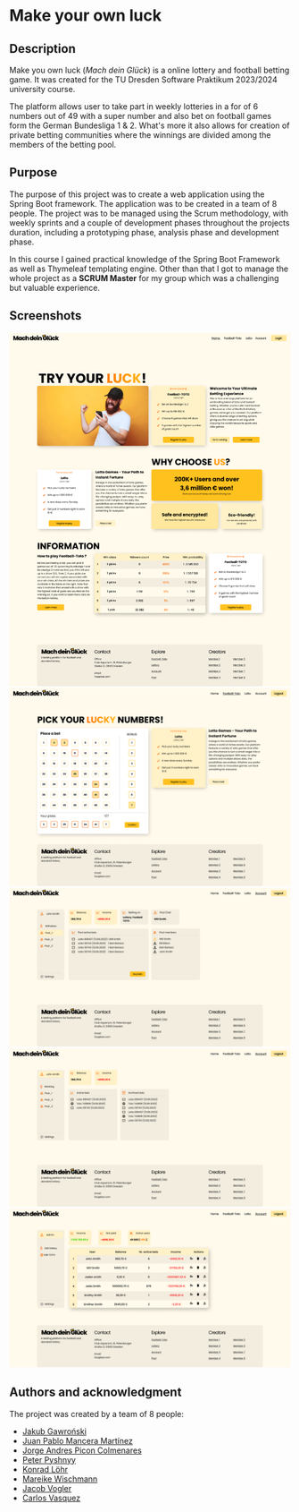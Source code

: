 # Make your own luck

## Description
Make you own luck (_Mach dein Glück_) is a online lottery and football betting game. It was created for the TU Dresden Software Praktikum 2023/2024 university course.

The platform allows user to take part in weekly lotteries in a for of 6 numbers out of 49 with a super number and also bet on football games form the German Bundesliga 1 & 2. What's more it also allows for creation of private betting communities where the winnings are divided among the members of the betting pool.

## Purpose
The purpose of this project was to create a web application using the Spring Boot framework. The application was to be created in a team of 8 people. The project was to be managed using the Scrum methodology, with weekly sprints and a couple of development phases throughout the projects duration, including a prototyping phase, analysis phase and development phase.

In this course I gained practical knowledge of the Spring Boot Framework as well as Thymeleaf templating engine. Other than that I got to manage the whole project as a **SCRUM Master** for my group which was a challenging but valuable experience.

## Screenshots
![Home page](./src/main/asciidoc/gui/HomePage.png)
![Buying bets](./src/main/asciidoc/gui/LottoLogged.png)
![Pool View](./src/main/asciidoc/gui/PoolScreen.png)
![Account View](./src/main/asciidoc/gui/Account.png)
![Admin](./src/main/asciidoc/gui/Admin.png)

## Authors and acknowledgment
The project was created by a team of 8 people:
- [Jakub Gawroński](https://github.com/GawronDev)
- [Juan Pablo Mancera Martínez](https://github.com/juanpablomancera)
- [Jorge Andres Picon Colmenares](https://github.com/jorgepiconjr)
- [Peter Pyshnyy](https://github.com/Peter-Pyshnyy)
- [Konrad Löhr](https://github.com/Konr4L)
- [Mareike Wischmann](https://github.com/futzelprutzel)
- [Jacob Vogler](https://github.com/Herr-Kobius)
- [Carlos Vasquez](https://github.com/Chinovm12)
